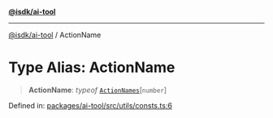 [**@isdk/ai-tool**](../README.md)

***

[@isdk/ai-tool](../globals.md) / ActionName

# Type Alias: ActionName

> **ActionName**: *typeof* [`ActionNames`](../variables/ActionNames.md)\[`number`\]

Defined in: [packages/ai-tool/src/utils/consts.ts:6](https://github.com/isdk/ai-tool.js/blob/7135b3a67072644f21685b76900b7f351401749e/src/utils/consts.ts#L6)
